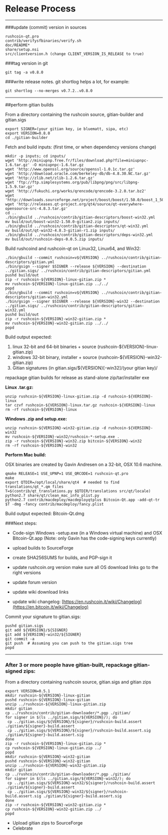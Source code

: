 Release Process
====================

* * *

###update (commit) version in sources


	rushcoin-qt.pro
	contrib/verifysfbinaries/verify.sh
	doc/README*
	share/setup.nsi
	src/clientversion.h (change CLIENT_VERSION_IS_RELEASE to true)

###tag version in git

	git tag -a v0.8.0

###write release notes. git shortlog helps a lot, for example:

	git shortlog --no-merges v0.7.2..v0.8.0

* * *

##perform gitian builds

 From a directory containing the rushcoin source, gitian-builder and gitian.sigs
  
	export SIGNER=(your gitian key, ie bluematt, sipa, etc)
	export VERSION=0.8.0
	cd ./gitian-builder

 Fetch and build inputs: (first time, or when dependency versions change)

	mkdir -p inputs; cd inputs/
	wget 'http://miniupnp.free.fr/files/download.php?file=miniupnpc-1.6.tar.gz' -O miniupnpc-1.6.tar.gz
	wget 'http://www.openssl.org/source/openssl-1.0.1c.tar.gz'
	wget 'http://download.oracle.com/berkeley-db/db-4.8.30.NC.tar.gz'
	wget 'http://zlib.net/zlib-1.2.6.tar.gz'
	wget 'ftp://ftp.simplesystems.org/pub/libpng/png/src/libpng-1.5.9.tar.gz'
	wget 'http://fukuchi.org/works/qrencode/qrencode-3.2.0.tar.bz2'
	wget 'http://downloads.sourceforge.net/project/boost/boost/1.50.0/boost_1_50_0.tar.bz2'
	wget 'http://releases.qt-project.org/qt4/source/qt-everywhere-opensource-src-4.8.3.tar.gz'
	cd ..
	./bin/gbuild ../rushcoin/contrib/gitian-descriptors/boost-win32.yml
	mv build/out/boost-win32-1.50.0-gitian2.zip inputs/
	./bin/gbuild ../rushcoin/contrib/gitian-descriptors/qt-win32.yml
	mv build/out/qt-win32-4.8.3-gitian-r1.zip inputs/
	./bin/gbuild ../rushcoin/contrib/gitian-descriptors/deps-win32.yml
	mv build/out/rushcoin-deps-0.0.5.zip inputs/

 Build rushcoind and rushcoin-qt on Linux32, Linux64, and Win32:
  
	./bin/gbuild --commit rushcoin=v${VERSION} ../rushcoin/contrib/gitian-descriptors/gitian.yml
	./bin/gsign --signer $SIGNER --release ${VERSION} --destination ../gitian.sigs/ ../rushcoin/contrib/gitian-descriptors/gitian.yml
	pushd build/out
	zip -r rushcoin-${VERSION}-linux-gitian.zip *
	mv rushcoin-${VERSION}-linux-gitian.zip ../../
	popd
	./bin/gbuild --commit rushcoin=v${VERSION} ../rushcoin/contrib/gitian-descriptors/gitian-win32.yml
	./bin/gsign --signer $SIGNER --release ${VERSION}-win32 --destination ../gitian.sigs/ ../rushcoin/contrib/gitian-descriptors/gitian-win32.yml
	pushd build/out
	zip -r rushcoin-${VERSION}-win32-gitian.zip *
	mv rushcoin-${VERSION}-win32-gitian.zip ../../
	popd

  Build output expected:

  1. linux 32-bit and 64-bit binaries + source (rushcoin-${VERSION}-linux-gitian.zip)
  2. windows 32-bit binary, installer + source (rushcoin-${VERSION}-win32-gitian.zip)
  3. Gitian signatures (in gitian.sigs/${VERSION}[-win32]/(your gitian key)/

repackage gitian builds for release as stand-alone zip/tar/installer exe

**Linux .tar.gz:**

	unzip rushcoin-${VERSION}-linux-gitian.zip -d rushcoin-${VERSION}-linux
	tar czvf rushcoin-${VERSION}-linux.tar.gz rushcoin-${VERSION}-linux
	rm -rf rushcoin-${VERSION}-linux

**Windows .zip and setup.exe:**

	unzip rushcoin-${VERSION}-win32-gitian.zip -d rushcoin-${VERSION}-win32
	mv rushcoin-${VERSION}-win32/rushcoin-*-setup.exe .
	zip -r rushcoin-${VERSION}-win32.zip bitcoin-${VERSION}-win32
	rm -rf rushcoin-${VERSION}-win32

**Perform Mac build:**

  OSX binaries are created by Gavin Andresen on a 32-bit, OSX 10.6 machine.

	qmake RELEASE=1 USE_UPNP=1 USE_QRCODE=1 rushcoin-qt.pro
	make
	export QTDIR=/opt/local/share/qt4  # needed to find translations/qt_*.qm files
	T=$(contrib/qt_translations.py $QTDIR/translations src/qt/locale)
	python2.7 share/qt/clean_mac_info_plist.py
	python2.7 contrib/macdeploy/macdeployqtplus Bitcoin-Qt.app -add-qt-tr $T -dmg -fancy contrib/macdeploy/fancy.plist

 Build output expected: Bitcoin-Qt.dmg

###Next steps:

* Code-sign Windows -setup.exe (in a Windows virtual machine) and
  OSX Bitcoin-Qt.app (Note: only Gavin has the code-signing keys currently)

* upload builds to SourceForge

* create SHA256SUMS for builds, and PGP-sign it

* update rushcoin.org version
  make sure all OS download links go to the right versions

* update forum version

* update wiki download links

* update wiki changelog: [https://en.rushcoin.it/wiki/Changelog](https://en.bitcoin.it/wiki/Changelog)

Commit your signature to gitian.sigs:

	pushd gitian.sigs
	git add ${VERSION}/${SIGNER}
	git add ${VERSION}-win32/${SIGNER}
	git commit -a
	git push  # Assuming you can push to the gitian.sigs tree
	popd

-------------------------------------------------------------------------

### After 3 or more people have gitian-built, repackage gitian-signed zips:

From a directory containing rushcoin source, gitian.sigs and gitian zips

	export VERSION=0.5.1
	mkdir rushcoin-${VERSION}-linux-gitian
	pushd rushcoin-${VERSION}-linux-gitian
	unzip ../rushcoin-${VERSION}-linux-gitian.zip
	mkdir gitian
	cp ../rushcoin/contrib/gitian-downloader/*.pgp ./gitian/
	for signer in $(ls ../gitian.sigs/${VERSION}/); do
	 cp ../gitian.sigs/${VERSION}/${signer}/rushcoin-build.assert ./gitian/${signer}-build.assert
	 cp ../gitian.sigs/${VERSION}/${signer}/rushcoin-build.assert.sig ./gitian/${signer}-build.assert.sig
	done
	zip -r rushcoin-${VERSION}-linux-gitian.zip *
	cp rushcoin-${VERSION}-linux-gitian.zip ../
	popd
	mkdir rushcoin-${VERSION}-win32-gitian
	pushd rushcoin-${VERSION}-win32-gitian
	unzip ../rushcoin-${VERSION}-win32-gitian.zip
	mkdir gitian
	cp ../rushcoin/contrib/gitian-downloader/*.pgp ./gitian/
	for signer in $(ls ../gitian.sigs/${VERSION}-win32/); do
	 cp ../gitian.sigs/${VERSION}-win32/${signer}/rushcoin-build.assert ./gitian/${signer}-build.assert
	 cp ../gitian.sigs/${VERSION}-win32/${signer}/rushcoin-build.assert.sig ./gitian/${signer}-build.assert.sig
	done
	zip -r rushcoin-${VERSION}-win32-gitian.zip *
	cp rushcoin-${VERSION}-win32-gitian.zip ../
	popd

- Upload gitian zips to SourceForge
- Celebrate 
